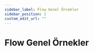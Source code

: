 ```yaml
---
sidebar_label: Flow Genel Örnekler
sidebar_position: 1
custom_edit_url: ""
---
```


#  Flow Genel Örnekler

